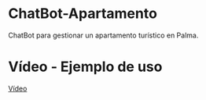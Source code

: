 # ChatBot-Apartamento
ChatBot para gestionar un apartamento turístico en Palma.

# Vídeo - Ejemplo de uso
[Vídeo](https://youtu.be/2X91flE0FNU)
